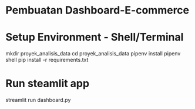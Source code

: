 # Pembuatan Dashboard-E-commerce

# Setup Environment - Shell/Terminal

mkdir proyek_analisis_data
cd proyek_analisis_data
pipenv install
pipenv shell
pip install -r requirements.txt

# Run steamlit app

streamlit run dashboard.py
